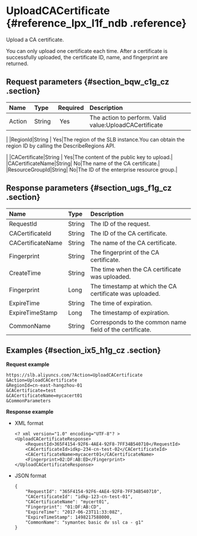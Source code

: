# UploadCACertificate {#reference_lpx_l1f_ndb .reference}

Upload a CA certificate.

You can only upload one certificate each time. After a certificate is successfully uploaded, the certificate ID, name, and fingerprint are returned.

## Request parameters {#section_bqw_c1g_cz .section}

|Name |Type|Required|Description|
|:----|:---|:-------|:----------|
|Action |String | Yes|The action to perform. Valid value:UploadCACertificate

|
|RegionId|String | Yes|The region of the SLB instance.You can obtain the region ID by calling the DescribeRegions API.

|
|CACertificate|String | Yes|The content of the public key to upload.|
|CACertificateName|String| No|The name of the CA certificate.|
|ResourceGroupId|String| No|The ID of the enterprise resource group.|

## Response parameters {#section_ugs_f1g_cz .section}

|Name|Type|Description|
|:---|:---|:----------|
|RequestId|String|The ID of the request.|
|CACertificateId|String|The ID of the CA certificate.|
|CACertificateName|String|The name of the CA certificate.|
|Fingerprint|String|The fingerprint of the CA certificate.|
|CreateTime |String|The time when the CA certificate was uploaded.|
|Fingerprint|Long|The timestamp at which the CA certificate was uploaded.|
|ExpireTime|String|The time of expiration.|
|ExpireTimeStamp|Long|The timestamp of expiration.|
|CommonName|String|Corresponds to the common name field of the certificate.|

## Examples {#section_ix5_h1g_cz .section}

**Request example**

``` {#public}
https://slb.aliyuncs.com/?Action=UploadCACertificate
&Action=UploadCACertificate
&RegionId=cn-east-hangzhou-01
&CACertificate=test
&CACertificateName=mycacert01
&CommonParameters
```

**Response example**

-   XML format

    ```
    <? xml version="1.0" encoding="UTF-8"? >
    <UploadCACertificateResponse>
    	<RequestId>365F4154-92F6-4AE4-92F8-7FF34B540710</RequestId>
    	<CACertificateId>idkp-234-cn-test-02</CACertificateId>
    	<CACertificateName>mycacert01</CACertificateName>
    	<Fingerprint>02:DF:AB:ED</Fingerprint>
    </UploadCACertificateResponse>
    ```

-   JSON format

    ```
    {
        "RequestId": "365F4154-92F6-4AE4-92F8-7FF34B540710", 
        "CACertificateId": "idkp-123-cn-test-01", 
        "CACertificateName": "mycert01", 
        "Fingerprint": "01:DF:AB:CD", 
        "ExpireTime": "2017-06-23T11:33:08Z", 
        "ExpireTimeStamp": 1498217588000, 
        "CommonName": "symantec basic dv ssl ca - g1"
    }
    ```



